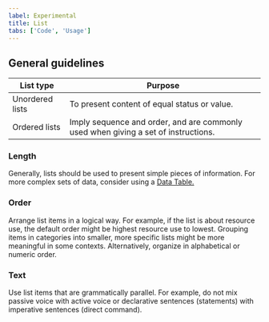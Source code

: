 ```yaml
---
label: Experimental
title: List
tabs: ['Code', 'Usage']
---
```


## General guidelines

| List type       | Purpose                                                                            |
| --------------- | ---------------------------------------------------------------------------------- |
| Unordered lists | To present content of equal status or value.                                       |
| Ordered lists   | Imply sequence and order, and are commonly used when giving a set of instructions. |

### Length

Generally, lists should be used to present simple pieces of information. For more complex sets of data, consider using a [Data Table.](/components/data-table)

### Order

Arrange list items in a logical way. For example, if the list is about resource use, the default order might be highest resource use to lowest. Grouping items in categories into smaller, more specific lists might be more meaningful in some contexts. Alternatively, organize in alphabetical or numeric order.

### Text

Use list items that are grammatically parallel. For example, do not mix passive voice with active voice or declarative sentences (statements) with imperative sentences (direct command).
